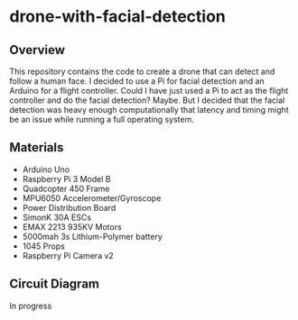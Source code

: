 # drone-with-facial-detection

## Overview

This repository contains the code to create a drone that can detect and follow a human face. I decided to use a Pi for facial detection and an Arduino for a flight controller. Could I have just used a Pi to act as the flight controller and do the facial detection? Maybe. But I decided that the facial detection was heavy enough computationally that latency and timing might be an issue while running a full operating system.

## Materials

- Arduino Uno
- Raspberry Pi 3 Model B
- Quadcopter 450 Frame
- MPU6050 Accelerometer/Gyroscope
- Power Distribution Board
- SimonK 30A ESCs
- EMAX 2213 935KV Motors
- 5000mah 3s Lithium-Polymer battery
- 1045 Props
- Raspberry Pi Camera v2

## Circuit Diagram

In progress
